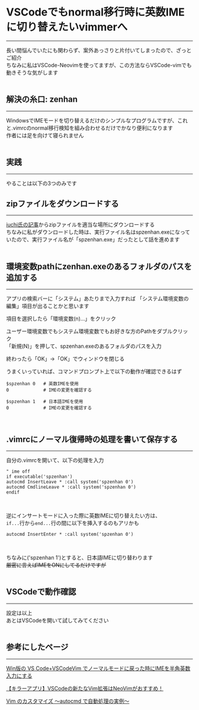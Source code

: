 # VSCodeでもnormal移行時に英数IMEに切り替えたいvimmerへ
***
長い間悩んでいたにも関わらず、案外あっさりと片付いてしまったので、ざっとご紹介<br>
ちなみに私はVSCode-Neovimを使ってますが、この方法ならVSCode-vimでも動きそうな気がします<br>
<br>

## 解決の糸口: zenhan
***
WindowsでIMEモードを切り替えるだけのシンプルなプログラムですが、これと.vimrcのnormal移行検知を組み合わせるだけでかなり便利になります<br>
作者には足を向けて寝られません<br>
<br>

## 実践
***
やることは以下の3つのみです
<br>

## zipファイルをダウンロードする
***
[iuchi氏の記事](https://qiita.com/iuchi/items/9ddcfb48063fc5ab626c)からzipファイルを適当な場所にダウンロードする<br>
ちなみに私がダウンロードした時は、実行ファイル名はspzenhan.exeになっていたので、実行ファイル名が「spzenhan.exe」だったとして話を進めます<br>
<br>

## 環境変数pathにzenhan.exeのあるフォルダのパスを追加する
***
アプリの検索バーに「システム」あたりまで入力すれば
「システム環境変数の編集」項目が出ることかと思います<br>

項目を選択したら「環境変数(n)...」をクリック<br>

ユーザー環境変数でもシステム環境変数でもお好きな方のPathをダブルクリック<br>
「新規(N)」を押して、spzenhan.exeのあるフォルダのパスを入力<br>

終わったら「OK」→「OK」でウィンドウを閉じる<br>


うまくいっていれば、コマンドプロンプト上で以下の動作が確認できるはず<br>

```shell-session
$spzenhan 0   # 英数IMEを使用
0             # IMEの変更を確認する

$spzenhan 1   # 日本語IMEを使用
0             # IMEの変更を確認する
```
<br>

## .vimrcにノーマル復帰時の処理を書いて保存する
***

自分の.vimrcを開いて、以下の処理を入力

```shell-session
" ime off
if executable('spzenhan')
autocmd InsertLeave * :call system('spzenhan 0')
autocmd CmdlineLeave * :call system('spzenhan 0')
endif
```
<br>

逆にインサートモードに入った際に英数IMEに切り替えたい方は、<br>
`if...`行から`end...`行の間に以下を挿入するのもアリかも

```shell-session
autocmd InsertEnter * :call system('spzenhan 0')
```
<br>

ちなみに('spzenhan 1')とすると、日本語IMEに切り替わります<br>
~~厳密に言えばIMEをONにしてるだけですが~~ <br>
<br>

## VSCodeで動作確認
***
設定は以上<br>
あとはVSCodeを開いて試してみてください<br>
<br>

## 参考にしたページ
***
[Win版の VS Code+VSCodeVim でノーマルモードに戻った時にIMEを半角英数入力にする](https://qiita.com/iuchi/items/9ddcfb48063fc5ab626c)<br>

[【キラーアプリ】VSCodeの新たなVim拡張はNeoVimがおすすめ！](https://wonwon-eater.com/vscode-nvim/#outline__4_1)<br>

[Vim のカスタマイズ 〜autocmd で自動処理の実例〜](https://vimblog.hatenablog.com/entry/vimrc_autocmd_examples)<br>